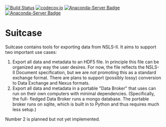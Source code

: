 [![Build Status](https://travis-ci.org/NSLS-II/suitcase.svg?branch=master)](https://travis-ci.org/NSLS-II/suitcase)
[![codecov.io](https://codecov.io/github/NSLS-II/suitcase/coverage.svg?branch=master)](https://codecov.io/github/NSLS-II/suitcase?branch=master)
[![Anaconda-Server Badge](https://anaconda.org/lightsource2/suitcase/badges/version.svg)](https://anaconda.org/lightsource2/suitcase)
[![Anaconda-Server Badge](https://anaconda.org/lightsource2/suitcase/badges/installer/conda.svg)](https://conda.anaconda.org/lightsource2)
# Suitcase


Suitcase contains tools for exporting data from NSLS-II. It aims to support
two important use cases:

1. Export all data and metadata to an HDF5 file. In principle this file can be
   organized any way the user desires. For now, the file reflects the NSLS-II
   Document specification, but we are *not* promoting this as a standard
   exchange format. There are plans to support (possibly lossy) conversion to
   Data Exchange and Nexus formats.
2. Export all data and metadata in a portable "Data Broker" that uses can run
   on their own computers with minimal dependencies. (Specifically, the full-
   fledged Data Broker runs a mongo database. The portable broker runs on
   sqlite, which is built in to Python and thus requires much less setup.)

Number 2 is planned but not yet implemented.
